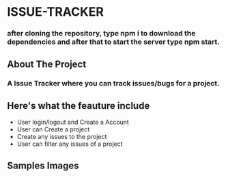 # ISSUE-TRACKER
### after cloning the repository, type npm i to download the dependencies and after that to start the server type npm start.

## About The Project
### A Issue Tracker where you can track issues/bugs for a project.

## Here's what the feauture include
<ul>
  <li>User login/logout and Create a Account</li>
  <li>User can Create a project </li>
  <li>Create any issues to the project </li>
  <li>User can filter any issues of a project </li>
</ul>

## Samples Images
